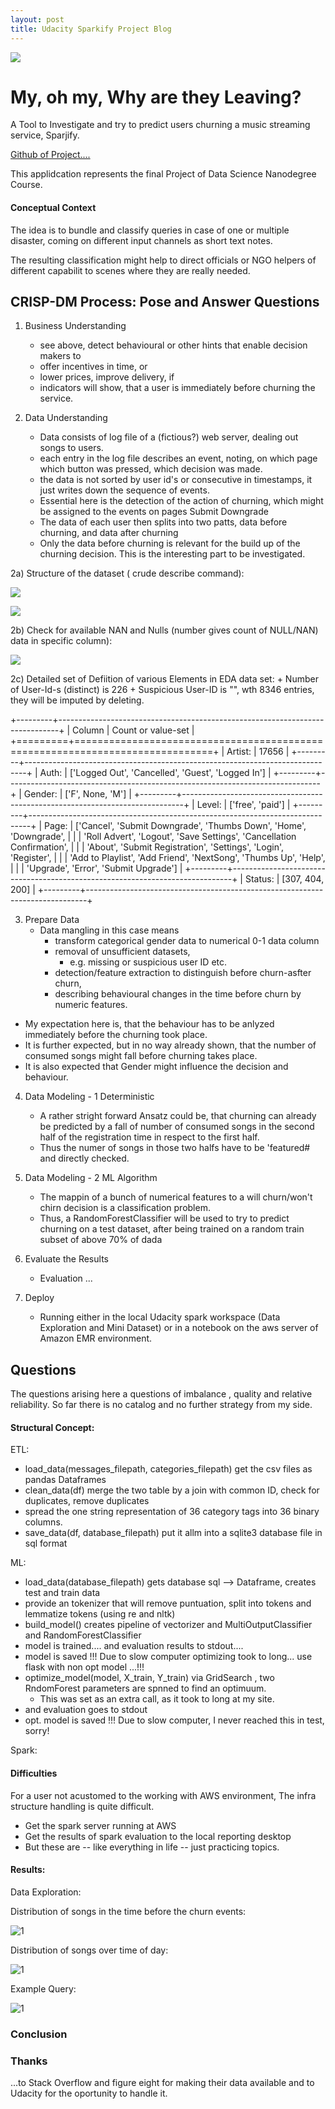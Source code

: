 ```yaml
---
layout: post
title: Udacity Sparkify Project Blog
---
```



![](../images/titlesparkify.png)

# My, oh my, Why are they Leaving?

A Tool to Investigate and try to predict users churning a music streaming service, Sparjify.

[Github of Project....](https://github.com/ubiquarum66/UdacityProjectSparkify)

This applidcation represents the final Project of Data Science Nanodegree Course. 

#### Conceptual Context 

The idea is to bundle and classify 
queries in case of one or multiple disaster, coming on different input channels as short text notes.

The resulting classification might help to direct officials or NGO helpers of different capabilit 
to scenes where they are really needed.

## CRISP-DM Process: Pose and Answer Questions

1. Business Understanding
    + see above, detect behavioural or other hints that enable decision makers to
    + offer incentives in time, or 
    + lower prices, improve delivery, if
    + indicators will show, that a user is immediately before churning the service.
    
    
2. Data Understanding
    + Data consists of log file of a (fictious?) web server, dealing out songs to users.
    + each entry in the log file describes an event, noting, on which page which button was pressed, which decision was made.
    + the data is not sorted by user id's or consecutive in timestamps, it just writes down the sequence of events.
    + Essential here is the detection of the action of churning, which might be assigned to the events on pages Submit Downgrade
    + The data of each user then splits into two patts, data before churning, and data after churning
    + Only the data before churning is relevant for the build up of the churning decision. This is the interesting part to be investigated.
        

2a) Structure of the dataset ( crude describe command):

![](../images/spark_look_for_dataframedescr1.png)
        
![](../images/spark_look_for_dataframedescr2.png)

2b) Check  for available NAN and Nulls (number gives count of NULL/NAN) data in specific column):

![](../images/spark_look_for_null_and_nans.png)

2c) Detailed set of Defiition of various Elements in EDA data set:
    + Number of User-Id-s (distinct) is 226
    + Suspicious User-ID is "", wth 8346 entries, they will be imputed by deleting.

+---------+------------------------------------------------------------------------------+
| Column  | Count or value-set                                                           | 
+=========+==============================================================================+
| Artist: | 17656                                                                        | 
+---------+------------------------------------------------------------------------------+
| Auth:   | ['Logged Out', 'Cancelled', 'Guest', 'Logged In']                            | 
+---------+------------------------------------------------------------------------------+
| Gender: | ['F', None, 'M']                                                             | 
+---------+------------------------------------------------------------------------------+
| Level:  | ['free', 'paid']                                                             | 
+---------+------------------------------------------------------------------------------+
| Page:   | ['Cancel', 'Submit Downgrade', 'Thumbs Down', 'Home', 'Downgrade',           | 
|         | 'Roll Advert', 'Logout', 'Save Settings', 'Cancellation Confirmation',       | 
|         | 'About', 'Submit Registration', 'Settings', 'Login', 'Register',             | 
|         | 'Add to Playlist', 'Add Friend', 'NextSong', 'Thumbs Up', 'Help',            | 
|         | 'Upgrade', 'Error', 'Submit Upgrade']                                        | 
+---------+------------------------------------------------------------------------------+
| Status: | [307, 404, 200]                                                              | 
+---------+------------------------------------------------------------------------------+


3. Prepare Data
    + Data mangling in this case means 
        + transform categorical gender data to numerical 0-1 data column
        + removal of unsufficient datasets, 
            + e.g. missing or suspicious user ID etc.
        + detection/feature extraction to distinguish before churn-asfter churn,
        + describing behavioural changes in the time before churn by numeric features.

+ My expectation here is, that the behaviour has to be anlyzed immediately before the churning
took place.  
+ It is further expected, but in no way already shown, that the number of consumed songs might fall
before churning takes place.
+ It is also expected that Gender might influence the decision and behaviour.


4. Data Modeling - 1 Deterministic
    + A rather stright forward Ansatz could be, that churning can already be predicted by a fall of number of consumed songs
      in the second half of the registration time in respect to the first half.
    + Thus the numer of songs in those two halfs have to be 'featured# and directly checked.
    
4. Data Modeling - 2 ML Algorithm
    + The mappin of a bunch of numerical features to a will churn/won't chirn decision is a classification problem.
    + Thus, a RandomForestClassifier will be used to try to predict churning on a test dataset, after being trained on a random train subset of above 70% of dada
    
5. Evaluate the Results
    + Evaluation ...
    
6. Deploy
    + Running either in the local Udacity spark workspace (Data Exploration and Mini Dataset) or in a notebook on the aws server of Amazon EMR environment.
    
## Questions 

The questions arising here a questions of imbalance , quality and relative reliability. So far there is no catalog and no further strategy from my side.

#### Structural Concept: 

ETL:

+ load_data(messages_filepath, categories_filepath) get the csv files as pandas Dataframes
+ clean_data(df) merge the two table by a join with common ID, check for duplicates, remove duplicates
+ spread the one string representation of 36 category tags into 36 binary columns.
+ save_data(df, database_filepath) put it allm into a sqlite3 database file in sql format 

ML:

+ load_data(database_filepath)  gets database sql --> Dataframe, creates test and train data
+ provide an tokenizer that will remove puntuation, split into tokens and lemmatize tokens (using re and nltk)
+ build_model() creates  pipeline of vectorizer and MultiOutputClassifier and RandomForestClassifier
+ model is trained.... and evaluation results to stdout....
+ model is saved !!! Due to slow computer optimizing took to long... use flask with non opt model ...!!!
+ optimize_model(model, X_train, Y_train) via GridSearch , two RndomForest parameters are spnned to find an optimuum. 
    + This was set as an extra call, as it took to long at my site.
+ and evaluation goes to stdout
+ opt. model is saved !!! Due to slow computer, I never reached this in test, sorry!

Spark:

#### Difficulties

For a user not acustomed to the working with AWS environment, The infra structure handling is quite difficult.

+ Get the spark server running at AWS
+ Get the results of spark evaluation to the local reporting desktop
+ But these are -- like everything in life -- just practicing topics.

#### Results:

Data Exploration:

Distribution of songs in the time before the churn events:

![1](../images/sparkify_song_distrib.png)

Distribution of songs over time of day:

![1](../images/sparkify_time_of_day.png)

Example Query:

![1](../images/sparkify_beforeToTotal.png)

### Conclusion

### Thanks 

...to Stack Overflow and figure eight for making their data available and to Udacity for the oportunity to handle it.
    